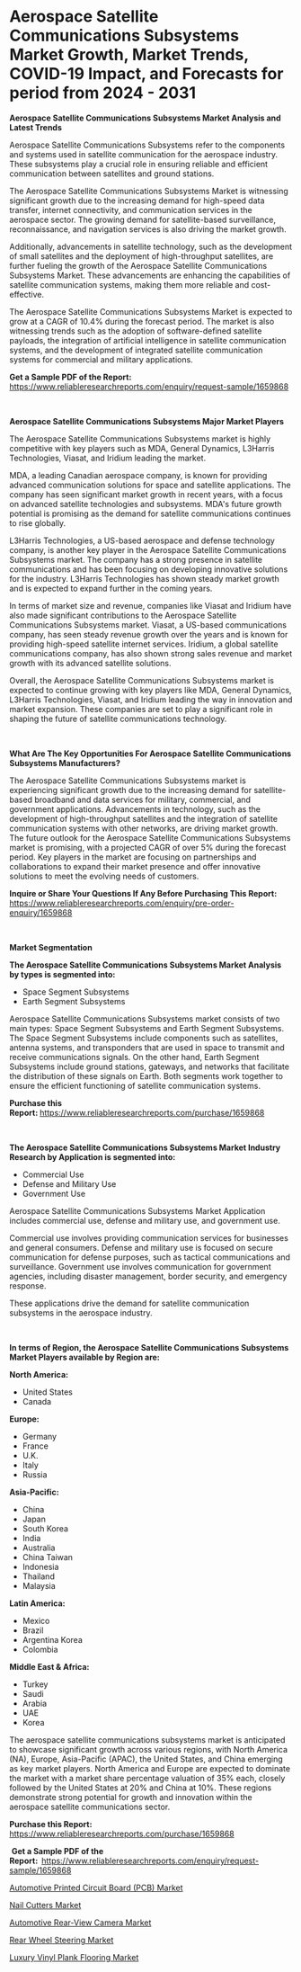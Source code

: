<p><h1>Aerospace Satellite Communications Subsystems Market Growth, Market Trends, COVID-19 Impact, and Forecasts for period from 2024 - 2031</h1></p><p><strong>Aerospace Satellite Communications Subsystems Market Analysis and Latest Trends</strong></p>
<p><p>Aerospace Satellite Communications Subsystems refer to the components and systems used in satellite communication for the aerospace industry. These subsystems play a crucial role in ensuring reliable and efficient communication between satellites and ground stations.</p><p>The Aerospace Satellite Communications Subsystems Market is witnessing significant growth due to the increasing demand for high-speed data transfer, internet connectivity, and communication services in the aerospace sector. The growing demand for satellite-based surveillance, reconnaissance, and navigation services is also driving the market growth.</p><p>Additionally, advancements in satellite technology, such as the development of small satellites and the deployment of high-throughput satellites, are further fueling the growth of the Aerospace Satellite Communications Subsystems Market. These advancements are enhancing the capabilities of satellite communication systems, making them more reliable and cost-effective.</p><p>The Aerospace Satellite Communications Subsystems Market is expected to grow at a CAGR of 10.4% during the forecast period. The market is also witnessing trends such as the adoption of software-defined satellite payloads, the integration of artificial intelligence in satellite communication systems, and the development of integrated satellite communication systems for commercial and military applications.</p></p>
<p><strong>Get a Sample PDF of the Report:&nbsp;</strong> <a href="https://www.reliableresearchreports.com/enquiry/request-sample/1659868">https://www.reliableresearchreports.com/enquiry/request-sample/1659868</a></p>
<p>&nbsp;</p>
<p><strong>Aerospace Satellite Communications Subsystems Major Market Players</strong></p>
<p><p>The Aerospace Satellite Communications Subsystems market is highly competitive with key players such as MDA, General Dynamics, L3Harris Technologies, Viasat, and Iridium leading the market. </p><p>MDA, a leading Canadian aerospace company, is known for providing advanced communication solutions for space and satellite applications. The company has seen significant market growth in recent years, with a focus on advanced satellite technologies and subsystems. MDA's future growth potential is promising as the demand for satellite communications continues to rise globally.</p><p>L3Harris Technologies, a US-based aerospace and defense technology company, is another key player in the Aerospace Satellite Communications Subsystems market. The company has a strong presence in satellite communications and has been focusing on developing innovative solutions for the industry. L3Harris Technologies has shown steady market growth and is expected to expand further in the coming years.</p><p>In terms of market size and revenue, companies like Viasat and Iridium have also made significant contributions to the Aerospace Satellite Communications Subsystems market. Viasat, a US-based communications company, has seen steady revenue growth over the years and is known for providing high-speed satellite internet services. Iridium, a global satellite communications company, has also shown strong sales revenue and market growth with its advanced satellite solutions.</p><p>Overall, the Aerospace Satellite Communications Subsystems market is expected to continue growing with key players like MDA, General Dynamics, L3Harris Technologies, Viasat, and Iridium leading the way in innovation and market expansion. These companies are set to play a significant role in shaping the future of satellite communications technology.</p></p>
<p>&nbsp;</p>
<p><strong>What Are The Key Opportunities For Aerospace Satellite Communications Subsystems Manufacturers?</strong></p>
<p><p>The Aerospace Satellite Communications Subsystems market is experiencing significant growth due to the increasing demand for satellite-based broadband and data services for military, commercial, and government applications. Advancements in technology, such as the development of high-throughput satellites and the integration of satellite communication systems with other networks, are driving market growth. The future outlook for the Aerospace Satellite Communications Subsystems market is promising, with a projected CAGR of over 5% during the forecast period. Key players in the market are focusing on partnerships and collaborations to expand their market presence and offer innovative solutions to meet the evolving needs of customers.</p></p>
<p><strong>Inquire or Share Your Questions If Any Before Purchasing This Report:</strong> <a href="https://www.reliableresearchreports.com/enquiry/pre-order-enquiry/1659868">https://www.reliableresearchreports.com/enquiry/pre-order-enquiry/1659868</a></p>
<p>&nbsp;</p>
<p><strong>Market Segmentation</strong></p>
<p><strong>The Aerospace Satellite Communications Subsystems Market Analysis by types is segmented into:</strong></p>
<p><ul><li>Space Segment Subsystems</li><li>Earth Segment Subsystems</li></ul></p>
<p><p>Aerospace Satellite Communications Subsystems market consists of two main types: Space Segment Subsystems and Earth Segment Subsystems. The Space Segment Subsystems include components such as satellites, antenna systems, and transponders that are used in space to transmit and receive communications signals. On the other hand, Earth Segment Subsystems include ground stations, gateways, and networks that facilitate the distribution of these signals on Earth. Both segments work together to ensure the efficient functioning of satellite communication systems.</p></p>
<p><strong>Purchase this Report:&nbsp;</strong><a href="https://www.reliableresearchreports.com/purchase/1659868">https://www.reliableresearchreports.com/purchase/1659868</a></p>
<p>&nbsp;</p>
<p><strong>The Aerospace Satellite Communications Subsystems Market Industry Research by Application is segmented into:</strong></p>
<p><ul><li>Commercial Use</li><li>Defense and Military Use</li><li>Government Use</li></ul></p>
<p><p>Aerospace Satellite Communications Subsystems Market Application includes commercial use, defense and military use, and government use. </p><p>Commercial use involves providing communication services for businesses and general consumers. Defense and military use is focused on secure communication for defense purposes, such as tactical communications and surveillance. Government use involves communication for government agencies, including disaster management, border security, and emergency response.</p><p>These applications drive the demand for satellite communication subsystems in the aerospace industry.</p></p>
<p>&nbsp;</p>
<p><strong>In terms of Region, the Aerospace Satellite Communications Subsystems Market Players available by Region are:</strong></p>
<p>
    <p> <strong> North America: </strong>
        <ul>
            <li>United States</li>
            <li>Canada</li>
        </ul>
        </p> 
    <p> <strong> Europe: </strong>
        <ul>
            <li>Germany</li>
            <li>France</li>
            <li>U.K.</li>
            <li>Italy</li>
            <li>Russia</li>
        </ul>
        </p> 
    <p> <strong> Asia-Pacific: </strong>
        <ul>
            <li>China</li>
            <li>Japan</li>
            <li>South Korea</li>
            <li>India</li>
            <li>Australia</li>
            <li>China Taiwan</li>
            <li>Indonesia</li>
            <li>Thailand</li>
            <li>Malaysia</li>
        </ul>
        </p> 
    <p> <strong> Latin America: </strong>
        <ul>
            <li>Mexico</li>
            <li>Brazil</li>
            <li>Argentina Korea</li>
            <li>Colombia</li>
        </ul>
        </p> 
    <p> <strong> Middle East & Africa: </strong>
        <ul>
            <li>Turkey</li>
            <li>Saudi</li>
            <li>Arabia</li>
            <li>UAE</li>
            <li>Korea</li>
        </ul>
    </p>
    </p>
<p><p>The aerospace satellite communications subsystems market is anticipated to showcase significant growth across various regions, with North America (NA), Europe, Asia-Pacific (APAC), the United States, and China emerging as key market players. North America and Europe are expected to dominate the market with a market share percentage valuation of 35% each, closely followed by the United States at 20% and China at 10%. These regions demonstrate strong potential for growth and innovation within the aerospace satellite communications sector.</p></p>
<p><strong>Purchase this Report: </strong><a href="https://www.reliableresearchreports.com/purchase/1659868">https://www.reliableresearchreports.com/purchase/1659868</a></p>
<p>&nbsp;<strong>Get a Sample PDF of the Report:&nbsp;&nbsp;</strong><a href="https://www.reliableresearchreports.com/enquiry/request-sample/1659868">https://www.reliableresearchreports.com/enquiry/request-sample/1659868</a></p>
<p><strong></strong></p>
<p><p><a href="https://forested-sushi-9b0.notion.site/Automotive-Printed-Circuit-Board-PCB-Market-Size-Reflecting-a-Forecast-Till-2031-Market-By-Type--49bbd00a7a3a42d2a83a2e3a83891d18">Automotive Printed Circuit Board (PCB) Market</a></p><p><a href="https://view.publitas.com/reportprime-1/global-nail-cutters-market-size-and-market-trends-insights-and-projections-from-2024-to-2031/">Nail Cutters Market</a></p><p><a href="https://lydian-appliance-61d.notion.site/Automotive-Rear-View-Camera-Market-Insights-Market-Players-and-Forecast-Till-2031-5757f8e3afe748038f78fed5047f1dd2">Automotive Rear-View Camera Market</a></p><p><a href="https://summer-dogwood-3e9.notion.site/Rear-Wheel-Steering-Market-Furnish-Information-about-Market-Size-Market-Share-Market-Dynamics-and-a4d4381714ed4f8e8d18838e084e7965">Rear Wheel Steering Market</a></p><p><a href="https://view.publitas.com/reportprime-1/luxury-vinyl-plank-flooring-market-a-comprehensive-report-of-its-market-share-growth-trends-2024-2031/">Luxury Vinyl Plank Flooring Market</a></p></p>